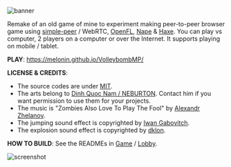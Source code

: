 ![banner](https://raw.githubusercontent.com/melonin/VolleybombMP/master/Banner.jpg "banner")

Remake of an old game of mine to experiment making peer-to-peer browser game using [simple-peer](https://github.com/feross/simple-peer) / WebRTC, [OpenFL](https://www.openfl.org/), [Nape](https://github.com/deltaluca/nape) & [Haxe](https://haxe.org/). You can play vs computer, 2 players on a computer or over the Internet. It supports playing on mobile / tablet.

**PLAY**: https://melonin.github.io/VolleybombMP/

**LICENSE & CREDITS**:
- The source codes are under [MIT](https://github.com/melonin/VolleybombMP/blob/master/LICENSE).
- The arts belong to [Dinh Quoc Nam / NEBURTON](https://www.behance.net/neburton). Contact him if you want permission to use them for your projects.
- The music is "Zombies Also Love To Play The Fool" by [Alexandr Zhelanov](https://soundcloud.com/alexandr-zhelanov).
- The jumping sound effect is copyrighted by [Iwan Gabovitch](http://qubodup.net).
- The explosion sound effect is copyrighted by [dklon](http://opengameart.org/users/dklon).

**HOW TO BUILD**: See the READMEs in [Game](https://github.com/melonin/VolleybombMP/blob/master/Game/README.md) / [Lobby](https://github.com/melonin/VolleybombMP/tree/master/Lobby).
	
![screenshot](https://raw.githubusercontent.com/melonin/VolleybombMP/master/Screenshot.jpg "screenshot")

